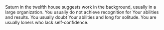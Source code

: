 Saturn in the twelfth house suggests work in the background, usually in a large organization. 
You usually do not achieve recognition for Your abilities and results. 
You usually doubt Your abilities and long for solitude. 
You are usually loners who lack self-confidence.